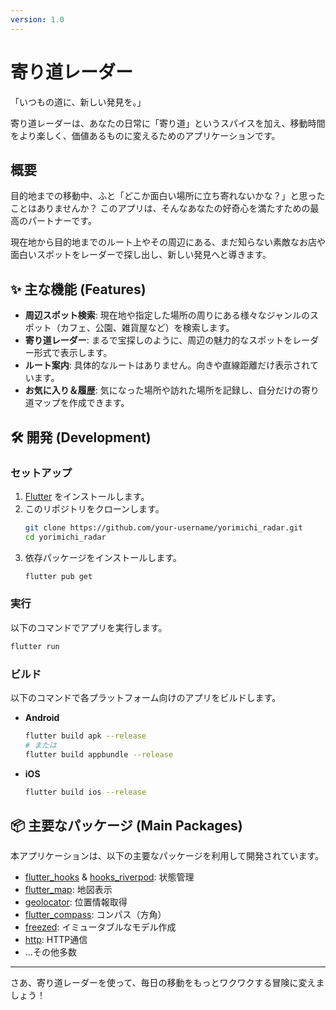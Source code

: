 ```yaml
---
version: 1.0
---
```

# 寄り道レーダー

「いつもの道に、新しい発見を。」

寄り道レーダーは、あなたの日常に「寄り道」というスパイスを加え、移動時間をより楽しく、価値あるものに変えるためのアプリケーションです。

## 概要

目的地までの移動中、ふと「どこか面白い場所に立ち寄れないかな？」と思ったことはありませんか？
このアプリは、そんなあなたの好奇心を満たすための最高のパートナーです。

現在地から目的地までのルート上やその周辺にある、まだ知らない素敵なお店や面白いスポットをレーダーで探し出し、新しい発見へと導きます。

## ✨ 主な機能 (Features)

*   **周辺スポット検索**: 現在地や指定した場所の周りにある様々なジャンルのスポット（カフェ、公園、雑貨屋など）を検索します。
*   **寄り道レーダー**: まるで宝探しのように、周辺の魅力的なスポットをレーダー形式で表示します。
*   **ルート案内**: 具体的なルートはありません。向きや直線距離だけ表示されています。
*   **お気に入り＆履歴**: 気になった場所や訪れた場所を記録し、自分だけの寄り道マップを作成できます。

## 🛠️ 開発 (Development)

### セットアップ

1.  [Flutter](https://flutter.dev/docs/get-started/install) をインストールします。
2.  このリポジトリをクローンします。
    ```bash
    git clone https://github.com/your-username/yorimichi_radar.git
    cd yorimichi_radar
    ```
3.  依存パッケージをインストールします。
    ```bash
    flutter pub get
    ```

### 実行

以下のコマンドでアプリを実行します。

```bash
flutter run
```

### ビルド

以下のコマンドで各プラットフォーム向けのアプリをビルドします。

*   **Android**
    ```bash
    flutter build apk --release
    # または
    flutter build appbundle --release
    ```
*   **iOS**
    ```bash
    flutter build ios --release
    ```

## 📦 主要なパッケージ (Main Packages)

本アプリケーションは、以下の主要なパッケージを利用して開発されています。

*   [flutter_hooks](https://pub.dev/packages/flutter_hooks) & [hooks_riverpod](https://pub.dev/packages/hooks_riverpod): 状態管理
*   [flutter_map](https://pub.dev/packages/flutter_map): 地図表示
*   [geolocator](https://pub.dev/packages/geolocator): 位置情報取得
*   [flutter_compass](https://pub.dev/packages/flutter_compass): コンパス（方角）
*   [freezed](https://pub.dev/packages/freezed): イミュータブルなモデル作成
*   [http](https://pub.dev/packages/http): HTTP通信
*   ...その他多数

---

さあ、寄り道レーダーを使って、毎日の移動をもっとワクワクする冒険に変えましょう！

